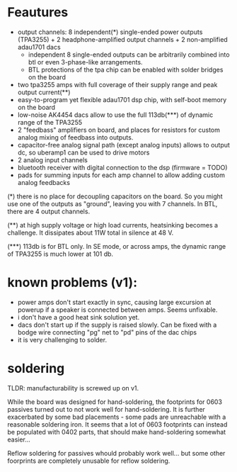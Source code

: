 # Feautures

* output channels: 8 independent(*) single-ended power outputs (TPA3255) + 2 headphone-amplified output channels + 2 non-amplified adau1701 dacs
    * independent 8 single-ended outputs can be arbitrarily combined into btl or even 3-phase-like arrangements.
    * BTL protections of the tpa chip can be enabled with solder bridges on the board
* two tpa3255 amps with full coverage of their supply range and peak output current(**)
* easy-to-program yet flexible adau1701 dsp chip, with self-boot memory on the board
* low-noise AK4454 dacs allow to use the full 113db(***) of dynamic range of the TPA3255
* 2 "feedbass" amplifiers on board, and places for resistors for custom analog mixing of feedbass into outputs.
* capacitor-free analog signal path (except analog inputs) allows to output dc, so uberamp1 can be used to drive motors
* 2 analog input channels
* bluetooth receiver with digital connection to the dsp (firmware = TODO)
* pads for summing inputs for each amp channel to allow adding custom analog feedbacks


(*) there is no place for decoupling capacitors on the board. So you might use one of the outputs as "ground", leaving you with 7 channels. In BTL, there are 4 output channels.

(**) at high supply voltage or high load currents, heatsinking becomes a challenge. It dissipates about 11W total in silence at 48 V.

(***) 113db is for BTL only. In SE mode, or across amps, the dynamic range of TPA3255 is much lower at 101 db.

# known problems (v1):

* power amps don't start exactly in sync, causing large excursion at powerup if a speaker is connected between amps. Seems unfixable.
* i don't have a good heat sink solution yet.
* dacs don't start up if the supply is raised slowly. Can be fixed with a bodge wire connecting "pg" net to "pd" pins of the dac chips
* it is very challenging to solder.

# soldering 

TLDR: manufacturability is screwed up on v1.

While the board was designed for hand-soldering, the footprints for 0603 passives turned out to not work well for hand-soldering.
It is further exacerbated by some bad placements - some pads are unreachable with a reasonable soldering iron. 
It seems that a lot of 0603 footprints can instead be populated with 0402 parts, that should make hand-soldering somewhat easier...

Reflow soldering for passives whould probably work well... but some other foorprints are completely unusable for reflow soldering.